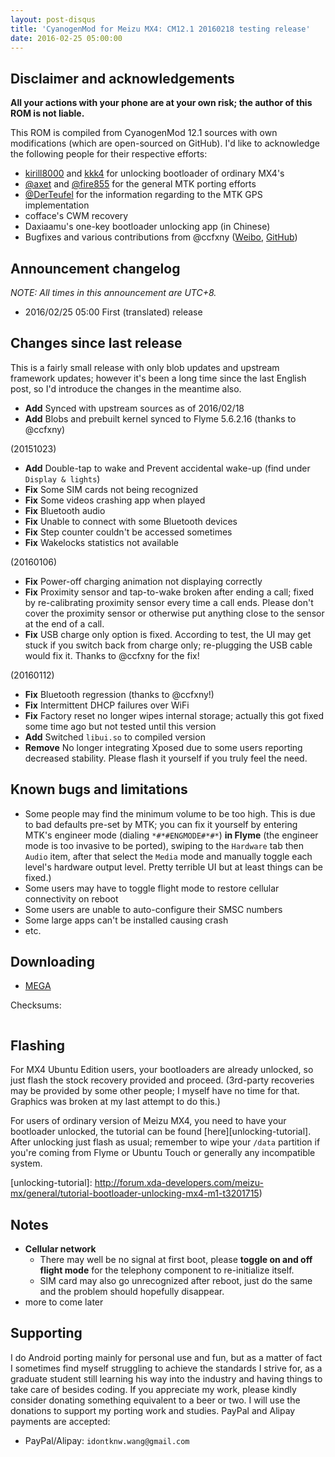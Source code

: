 ```yaml
---
layout: post-disqus
title: 'CyanogenMod for Meizu MX4: CM12.1 20160218 testing release'
date: 2016-02-25 05:00:00
---
```



## Disclaimer and acknowledgements

**All your actions with your phone are at your own risk; the author of this
ROM is not liable.**

This ROM is compiled from CyanogenMod 12.1 sources with own modifications
(which are open-sourced on GitHub). I'd like to acknowledge the following
people for their respective efforts:

* [kirill8000](http://4pda.ru/forum/index.php?showuser=4461476) and [kkk4](http://4pda.ru/forum/index.php?showuser=610367) for unlocking bootloader of ordinary MX4's
* [@axet](https://github.com/axet) and [@fire855](https://github.com/fire855) for the general MTK porting efforts
* [@DerTeufel](https://github.com/DerTeufel) for the information regarding to the MTK GPS implementation
* cofface's CWM recovery
* Daxiaamu's one-key bootloader unlocking app (in Chinese)
* Bugfixes and various contributions from @ccfxny ([Weibo](http://weibo.com/ccfxny), [GitHub](https://github.com/ccfxny))


## Announcement changelog

*NOTE: All times in this announcement are UTC+8.*

* 2016/02/25 05:00 First (translated) release


## Changes since last release

This is a fairly small release with only blob updates and upstream framework
updates; however it's been a long time since the last English post, so I'd
introduce the changes in the meantime also.

* **Add** Synced with upstream sources as of 2016/02/18
* **Add** Blobs and prebuilt kernel synced to Flyme 5.6.2.16 (thanks to @ccfxny)

(20151023)

* **Add** Double-tap to wake and Prevent accidental wake-up (find under `Display & lights`)
* **Fix** Some SIM cards not being recognized
* **Fix** Some videos crashing app when played
* **Fix** Bluetooth audio
* **Fix** Unable to connect with some Bluetooth devices
* **Fix** Step counter couldn't be accessed sometimes
* **Fix** Wakelocks statistics not available

(20160106)

* **Fix** Power-off charging animation not displaying correctly
* **Fix** Proximity sensor and tap-to-wake broken after ending a call; fixed by re-calibrating proximity sensor every time a call ends. Please don't cover the proximity sensor or otherwise put anything close to the sensor at the end of a call.
* **Fix** USB charge only option is fixed. According to test, the UI may get stuck if you switch back from charge only; re-plugging the USB cable would fix it. Thanks to @ccfxny for the fix!

(20160112)

* **Fix** Bluetooth regression (thanks to @ccfxny!)
* **Fix** Intermittent DHCP failures over WiFi
* **Fix** Factory reset no longer wipes internal storage; actually this got fixed some time ago but not tested until this version
* **Add** Switched `libui.so` to compiled version
* **Remove** No longer integrating Xposed due to some users reporting decreased stability. Please flash it yourself if you truly feel the need.



## Known bugs and limitations

* Some people may find the minimum volume to be too high. This is due to bad defaults pre-set by MTK; you can fix it yourself by entering MTK's engineer mode (dialing `*#*#ENGMODE#*#*`) **in Flyme** (the engineer mode is too invasive to be ported), swiping to the `Hardware` tab then `Audio` item, after that select the `Media` mode and manually toggle each level's hardware output level. Pretty terrible UI but at least things can be fixed.)
* Some users may have to toggle flight mode to restore cellular connectivity on reboot
* Some users are unable to auto-configure their SMSC numbers
* Some large apps can't be installed causing crash
* etc.


## Downloading

* [MEGA][mega]


[mega]: https://mega.nz/#F!1p1kkBZT!wqml0aCll14yA3E4JlMPwg


Checksums:

```
```


## Flashing

For MX4 Ubuntu Edition users, your bootloaders are already unlocked, so just flash the stock recovery provided and proceed. (3rd-party recoveries may be provided by some other people; I myself have no time for that. Graphics was broken at my last attempt to do this.)

For users of ordinary version of Meizu MX4, you need to have your bootloader unlocked, the tutorial can be found [here][unlocking-tutorial].
After unlocking just flash as usual; remember to wipe your `/data` partition if
you're coming from Flyme or Ubuntu Touch or generally any incompatible system.

[unlocking-tutorial]: http://forum.xda-developers.com/meizu-mx/general/tutorial-bootloader-unlocking-mx4-m1-t3201715)


## Notes

* **Cellular network**
    - There may well be no signal at first boot, please **toggle on and off flight mode** for the telephony component to re-initialize itself.
    - SIM card may also go unrecognized after reboot, just do the same and the problem should hopefully disappear.
* more to come later


## Supporting

I do Android porting mainly for personal use and fun, but as a matter of fact
I sometimes find myself struggling to achieve the standards I strive for, as
a graduate student still learning his way into the industry and having things
to take care of besides coding. If you appreciate my work, please kindly
consider donating something equivalent to a beer or two. I will use the
donations to support my porting work and studies. PayPal and Alipay payments are
accepted:

* PayPal/Alipay: `idontknw.wang@gmail.com`


<!-- vim:set ai et ts=4 sw=4 sts=4 fenc=utf-8: -->
